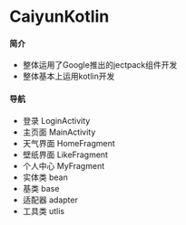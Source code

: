 # CaiyunKotlin
#### 简介

* 整体运用了Google推出的jectpack组件开发
* 整体基本上运用kotlin开发



#### 导航

* 登录   LoginActivity
* 主页面 MainActivity
* 天气界面  HomeFragment
* 壁纸界面  LikeFragment
* 个人中心  MyFragment
* 实体类  bean
* 基类  base
* 适配器  adapter
* 工具类  utlis